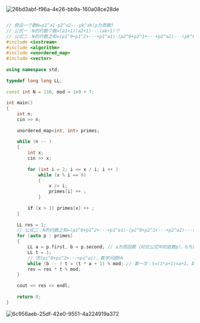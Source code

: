![26bd3abf-f96a-4e26-bb9a-160a08ce28de](file:///C:/Users/LEGION/Pictures/26bd3abf-f96a-4e26-bb9a-160a08ce28de.png)

```cpp

// 假设一个数N=p1^a1·p2^a2···pk^ak(p为质数)
// 公式一：N的约数个数=(a1+1)(a2+1)···(ak+1)个
// 公式二：N的约数之和=(p1^0+p1^2+···+p1^a1)·(p2^0+p2^1+···+p2^a2)···(pk^0+pk^1+···+pk^ak)
#include <iostream>
#include <algorithm>
#include <unordered_map>
#include <vector>
 
using namespace std;
 
typedef long long LL;
 
const int N = 110, mod = 1e9 + 7;
 
int main()
{
    int n;
    cin >> n;
 
    unordered_map<int, int> primes;
 
    while (n -- )
    {
        int x;
        cin >> x;
 
        for (int i = 2; i <= x / i; i ++ )
            while (x % i == 0)
            {
                x /= i;
                primes[i] ++ ;
            }
 
        if (x > 1) primes[x] ++ ;
    }
 
    LL res = 1;
    // 公式二：N的约数之和=(p1^0+p1^2+···+p1^a1)·(p2^0+p2^1+···+p2^a2)···(pk^0+pk^1+···+pk^ak)
    for (auto p : primes)
    {
        LL a = p.first, b = p.second; // a为质因数（对应公式中的底数p），b为该质因数的个数（对应公式中的指数a）
        LL t = 1;
        // 求(pi^0+pi^2+···+pi^ai)，数学问题hh
        while (b -- ) t = (t * a + 1) % mod; // 第一次：t=(1*a+1)=a+1。第二次：t=((a+1)*a+1)=a^2+a+1。第三次：t=((a^2+a+1)*a+1)=a^3+a^2+a+1...第i次：t=a^i+...+a^2+a+1
        res = res * t % mod;
    }
 
    cout << res << endl;
 
    return 0;
}
```

![6c956aeb-25df-42e0-9551-4a224919a372](file:///C:/Users/LEGION/Pictures/6c956aeb-25df-42e0-9551-4a224919a372.png)


